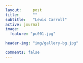 ```yaml
---
layout:     post
title:      ""
subtitle:   "Lewis Carroll"
active: journal
image:
  feature: "pc001.jpg"

header-img: "img/gallery-bg.jpg"

comments: false
---
```



<!-- date:       2016-03-25
tags: [tag01, tag02]
categories: [cat01, cat02] -->